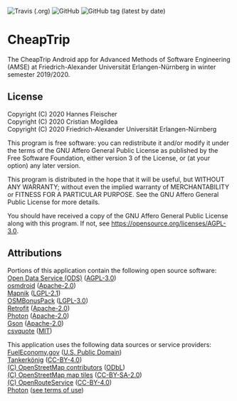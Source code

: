 ![Travis (.org)](https://img.shields.io/travis/cmgl/cheaptrip)
![GitHub](https://img.shields.io/github/license/cmgl/cheaptrip)
![GitHub tag (latest by date)](https://img.shields.io/github/v/tag/cmgl/cheaptrip)


# CheapTrip
The CheapTrip Android app for Advanced Methods of Software Engineering (AMSE) at Friedrich-Alexander Universität Erlangen-Nürnberg in winter semester 2019/2020.

## License
Copyright (C) 2020 Hannes Fleischer\
Copyright (C) 2020 Cristian Mogildea\
Copyright (C) 2020 Friedrich-Alexander Universität Erlangen-Nürnberg

This program is free software: you can redistribute it and/or modify it under the terms of the GNU Affero General Public License as published by the Free Software Foundation, either version 3 of the License, or (at your option) any later version.

This program is distributed in the hope that it will be useful, but WITHOUT ANY WARRANTY; without even the implied warranty of MERCHANTABILITY or FITNESS FOR A PARTICULAR PURPOSE.  See the GNU Affero General Public License for more details.

You should have received a copy of the GNU Affero General Public License along with this program.  If not, see https://opensource.org/licenses/AGPL-3.0.

## Attributions
Portions of this application contain the following open source software:\
[Open Data Service (ODS)](https://github.com/jvalue/open-data-service-ms) ([AGPL-3.0](https://opensource.org/licenses/AGPL-3.0))\
[osmdroid](https://github.com/osmdroid/osmdroid) ([Apache-2.0](https://opensource.org/licenses/Apache-2.0))\
[Mapnik](https://github.com/mapnik/mapnik) ([LGPL-2.1](https://opensource.org/licenses/LGPL-2.1))\
[OSMBonusPack](https://github.com/MKergall/osmbonuspack) ([LGPL-3.0](https://opensource.org/licenses/LGPL-3.0))\
[Retrofit](https://github.com/square/retrofit) ([Apache-2.0](https://opensource.org/licenses/Apache-2.0))\
[Photon](https://github.com/komoot/photon) ([Apache-2.0](https://opensource.org/licenses/Apache-2.0))\
[Gson](https://github.com/google/gson) ([Apache-2.0](https://opensource.org/licenses/Apache-2.0))\
[csvquote](https://github.com/dbro/csvquote) ([MIT](https://opensource.org/licenses/MIT))

This application uses the following data sources or service providers:\
[FuelEconomy.gov](https://fueleconomy.gov/) ([U.S. Public Domain](https://www.usa.gov/government-works))\
[Tankerkönig](https://tankerkoenig.de/) ([CC-BY-4.0](https://creativecommons.org/licenses/by/4.0/legalcode))\
[(C) OpenStreetMap contributors](https://www.openstreetmap.org/) ([ODbL](https://opendatacommons.org/licenses/odbl/))\
[(C) OpenStreetMap map tiles](https://www.openstreetmap.org/) ([CC-BY-SA-2.0](https://creativecommons.org/licenses/by-sa/2.0/legalcode))\
[(C) OpenRouteService](https://openrouteservice.org/) ([CC-BY-4.0](https://creativecommons.org/licenses/by/4.0/legalcode))\
[Photon](https://photon.komoot.de/) ([see terms of use](https://photon.komoot.de/))
